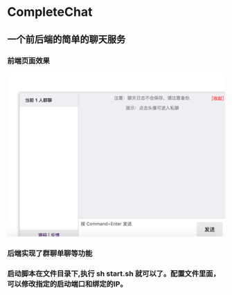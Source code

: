 # CompleteChat

## 一个前后端的简单的聊天服务

### 前端页面效果
![前端页面是](https://github.com/StriveStruggleYou/CompleteChat/blob/master/static/5d61cdae-e665-4888-a329-5671501301fd.png)

### 后端实现了群聊单聊等功能


### 启动脚本在文件目录下,执行 sh start.sh 就可以了。配置文件里面，可以修改指定的启动端口和绑定的IP。
